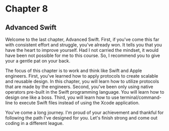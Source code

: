 # Chapter 8
## Advanced Swift
Welcome to the last chapter, Advanced Swift. First, if you've come this far with consistent effort and struggle, you've already won. It tells you that you have the heart to improve yourself. Had I not carried the mindset, it would have been not possible for me to this course. So, I recommend you to give your a gentle pat on your back.

The focus of this chapter is to work and think like Swift and Apple engineers. First, you've learned how to apply protocols to create scalable and reusable design. In this chapter, you will learn how to utilize protocols that are made by the engineers. Second, you've been only using native operators pre-built in the Swift programming language. You will learn how to design one like a boss. Third, you will learn how to use terminal/command-line to execute Swift files instead of using the Xcode application.

You've come a long journey. I'm proud of your achievement and thankful for following the path I've designed for you. Let's finish strong and come out coding in a different league. 

